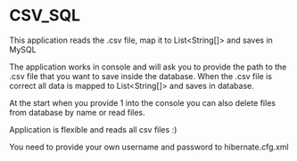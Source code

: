 # CSV_SQL
This application reads the .csv file, map it to List<String[]> and saves in MySQL 
  
The application works in console and will ask you to provide the path to the .csv file
that you want to save inside the database. 
When the .csv file is correct all data is mapped to List<String[]> and saves in database.

At the start when you provide 1 into the console you can also delete files from database
by name or read files.

Application is flexible and reads all csv files :)

You need to provide your own username and password to hibernate.cfg.xml

